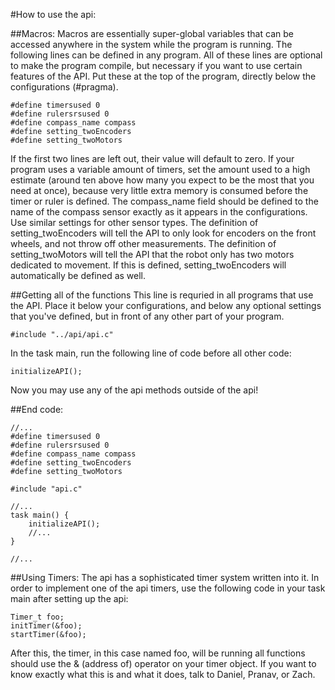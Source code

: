 #How to use the api:

##Macros:
Macros are essentially super-global variables that can be 
accessed anywhere in the system while the program is running.
The following lines can be defined in any program.
All of these lines are optional to make the program compile,
but necessary if you want to use certain features of the API.
Put these at the top of the program, directly below the
configurations (#pragma).

```
#define timersused 0
#define rulersrsused 0
#define compass_name compass
#define setting_twoEncoders
#define setting_twoMotors
```

If the first two lines are left out, their value will default to zero.
If your program uses a variable amount of timers, set the amount
used to a high estimate (around ten above how many you expect
to be the most that you need at once), because very little 
extra memory is consumed before the timer or ruler is defined.
The compass_name field should be defined to the name of the compass 
sensor exactly as it appears in the configurations. Use similar 
settings for other sensor types. The definition of setting_twoEncoders 
will tell the API to only look for encoders on the front wheels,
and not throw off other measurements. The definition of setting_twoMotors 
will tell the API that the robot only has two motors dedicated to movement.
If this is defined, setting_twoEncoders will automatically be defined as well.


##Getting all of the functions
This line is requried in all programs that use the API. Place it below your
configurations, and below any optional settings that you've defined, but in
front of any other part of your program.

```
#include "../api/api.c"
```

In the task main, run the following line of code before all other code:

```
initializeAPI();
```

Now you may use any of the api methods outside of the api!

##End code:
```
//...
#define timersused 0
#define rulersrsused 0
#define compass_name compass
#define setting_twoEncoders
#define setting_twoMotors

#include "api.c"

//...
task main() {
	initializeAPI();
	//...
}

//...
```

##Using Timers:
The api has a sophisticated timer system written into it. In
order to implement one of the api timers, use the following code
in your task main after setting up the api:

```
Timer_t foo;
initTimer(&foo);
startTimer(&foo);
```
After this, the timer, in this case named foo, will be running
all functions should use the & (address of) operator on your
timer object. If you want to know exactly what this is and what
it does, talk to Daniel, Pranav, or Zach.



